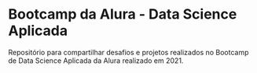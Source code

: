# Bootcamp da Alura - Data Science Aplicada
Repositório para compartilhar desafios e projetos realizados no Bootcamp de Data Science Aplicada da Alura realizado em 2021.
